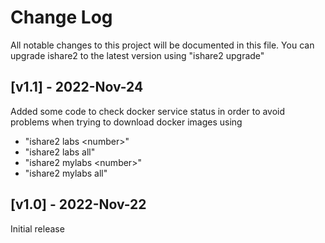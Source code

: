 # Change Log
All notable changes to this project will be documented in this file. You can upgrade ishare2 to the latest version using "ishare2 upgrade"
 
## [v1.1] - 2022-Nov-24
  
Added some code to check docker service status in order to avoid problems when trying to download docker images using

* "ishare2 labs \<number\>"
* "ishare2 labs all"
* "ishare2 mylabs \<number\>"
* "ishare2 mylabs all"

## [v1.0] - 2022-Nov-22
Initial release
